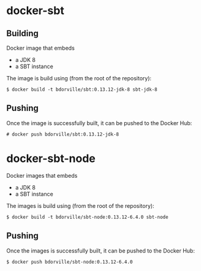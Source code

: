 # docker-sbt

## Building

Docker image that embeds
 * a JDK 8
 * a SBT instance

The image is build using (from the root of the repository):

    $ docker build -t bdorville/sbt:0.13.12-jdk-8 sbt-jdk-8

## Pushing

Once the image is successfully built, it can be pushed to the Docker Hub:

    # docker push bdorville/sbt:0.13.12-jdk-8

# docker-sbt-node

Docker images that embeds
 * a JDK 8
 * a SBT instance

The images is build using (from the root of the repository):

    $ docker build -t bdorville/sbt-node:0.13.12-6.4.0 sbt-node

## Pushing

Once the images is successfully built, it can be pushed to the Docker Hub:

    $ docker push bdorville/sbt-node:0.13.12-6.4.0

